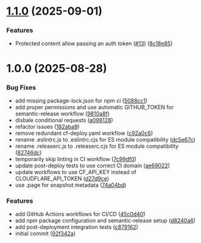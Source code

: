 # [1.1.0](https://github.com/adobe/helix-reviews/compare/v1.0.0...v1.1.0) (2025-09-01)


### Features

* Protected content allow passing an auth token ([#13](https://github.com/adobe/helix-reviews/issues/13)) ([8c18e85](https://github.com/adobe/helix-reviews/commit/8c18e85e8e4d40be745fedb9ee4ee6186f1a98bd))

# 1.0.0 (2025-08-28)


### Bug Fixes

* add missing package-lock.json for npm ci ([5088cc1](https://github.com/adobe/helix-reviews/commit/5088cc12f2f129c2e033a0a9a45cd3eb90e3e525))
* add proper permissions and use automatic GITHUB_TOKEN for semantic-release workflow ([9810a8f](https://github.com/adobe/helix-reviews/commit/9810a8fa5fee0b57f8276d65d3de9ef890460f75))
* disbale conditional requests ([a098128](https://github.com/adobe/helix-reviews/commit/a098128af5dcdffadf42d79967c4ab5f4335efcd))
* refactor issues ([182aba9](https://github.com/adobe/helix-reviews/commit/182aba9af8981341856b8bd97ffba21a9eefdb9c))
* remove redundant cf-deploy.yaml workflow ([c92a0c6](https://github.com/adobe/helix-reviews/commit/c92a0c6a9c30df078d96d4dc25bc90bc66ad3bb8))
* rename .eslintrc.js to .eslintrc.cjs for ES module compatibility ([dc5e67c](https://github.com/adobe/helix-reviews/commit/dc5e67c78c8c952d47d827b837997d672d0cd693))
* rename .releaserc.js to .releaserc.cjs for ES module compatibility ([62746dc](https://github.com/adobe/helix-reviews/commit/62746dcd916750c59f0608ecd4bc605b0f5a6e4e))
* temporarily skip linting in CI workflow ([7c99df0](https://github.com/adobe/helix-reviews/commit/7c99df0243fa25bf4f98277368f18863cc93da9e))
* update post-deploy tests to use correct CI domain ([ae69022](https://github.com/adobe/helix-reviews/commit/ae69022433ba0fa04e42c274d2921ef77b84cb6a))
* update workflows to use CF_API_KEY instead of CLOUDFLARE_API_TOKEN ([d27d9ce](https://github.com/adobe/helix-reviews/commit/d27d9ce7a86fc41e4c4df5b3f7f823e22c987a9e))
* use .page for snapshot metadata ([74a04bd](https://github.com/adobe/helix-reviews/commit/74a04bdbfa05a387743431bfa014cf3dadb5dec8))


### Features

* add GitHub Actions workflows for CI/CD ([45c0d40](https://github.com/adobe/helix-reviews/commit/45c0d40e90e53e68791fc29d06d0b649c4ba0114))
* add npm package configuration and semantic-release setup ([d8240a6](https://github.com/adobe/helix-reviews/commit/d8240a6dcae8503b93219d4d483b5ed25f86b2f2))
* add post-deployment integration tests ([c879162](https://github.com/adobe/helix-reviews/commit/c8791629a3e09d49a36bb5fd4babc3212d18f34c))
* initial commit ([92f342a](https://github.com/adobe/helix-reviews/commit/92f342a6cada8ef678dbc775302aa42b1427741d))
